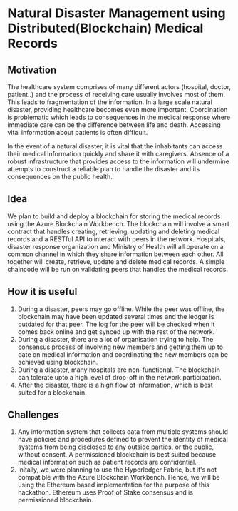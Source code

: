 # Natural Disaster Management using Distributed(Blockchain) Medical Records

## Motivation
The healthcare system comprises of many different actors (hospital, doctor, patient..) and the process of receiving care usually involves most of them. This leads to fragmentation of the information. In a large scale natural disaster, providing healthcare becomes even more important. Coordination is problematic which leads to consequences in the medical response where immediate care can be the difference between life and death. Accessing vital information about patients is often difficult.

In the event of a natural disaster, it is vital that the inhabitants can access their medical information quickly and share it with caregivers. Absence of a robust infrastructure that provides access to the information will undermine attempts to construct a reliable plan to handle the disaster and its consequences on the public health.

## Idea
We plan to build and deploy a blockchain for storing the medical records using the Azure Blockchain Workbench. The blockchain will involve a smart contract that handles creating, retrieving, updating and deleting medical records and a RESTful API to interact with peers in the network. Hospitals, disaster response organization and Ministry of Health will all operate on a common channel in which they share information between each other. All together will create, retrieve, update and delete medical records. A simple chaincode will be run on validating peers that handles the medical records.

## How it is useful
1) During a disaster, peers may go offline. While the peer was offline, the blockchain may have been updated several times and the ledger is outdated for that peer. The log for the peer will be checked when it comes back online and get synced up with the rest of the network.
2) During a disaster, there are a lot of organisation trying to help. The consensus process of involving new members and getting them up to date on medical information and coordinating the new members can be achieved using blockchain.
3) During a disaster, many hospitals are non-functional. The blockchain can tolerate upto a high level of drop-off in the network participation.
4) After the disaster, there is a high flow of information, which is best suited for a blockchain.

## Challenges
1) Any information system that collects data from multiple systems should have policies and procedures defined to prevent the identity of medical systems from being disclosed to any outside parties, or the public, without consent. A permissioned blockchain is best suited because medical information such as patient records are confidential.
2) Initally, we were planning to use the Hyperledger Fabric, but it's not compatible with the Azure Blockchain Workbench. Hence, we will be using the Ethereum based implementation for the purpose of this hackathon. Ethereum uses Proof of Stake consensus and is permissioned blockchain.
